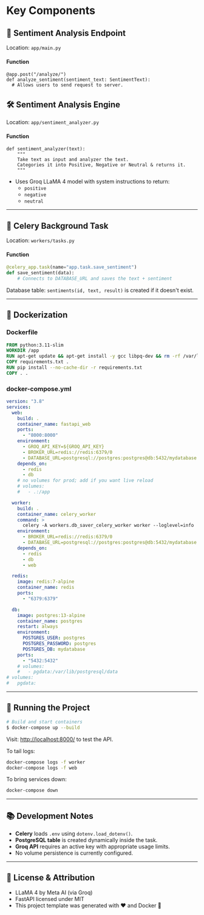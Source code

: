 # Key Components

## 🧠 Sentiment Analysis Endpoint

Location: `app/main.py`

#### Function

```
@app.post("/analyze/")
def analyze_sentiment(sentiment_text: SentimentText):
  # Allows users to send request to server.
```

## 🛠️ Sentiment Analysis Engine

Location: `app/sentiment_analyzer.py`

#### Function

```
def sentiment_analyzer(text):
    """
    Take text as input and analyzer the text.
    Categories it into Positive, Negative or Neutral & returns it.
    """
```

- Uses Groq LLaMA 4 model with system instructions to return:
  - `positive`
  - `negative`
  - `neutral`

---

## 📝 Celery Background Task

Location: `workers/tasks.py`

#### Function

```python
@celery_app.task(name="app.task.save_sentiment")
def save_sentiment(data):
    # Connects to DATABASE_URL and saves the text + sentiment
```

Database table: `sentiments(id, text, result)` is created if it doesn't exist.

---

## 🐳 Dockerization

### Dockerfile

```dockerfile
FROM python:3.11-slim
WORKDIR /app
RUN apt-get update && apt-get install -y gcc libpq-dev && rm -rf /var/lib/apt/lists/*
COPY requirements.txt .
RUN pip install --no-cache-dir -r requirements.txt
COPY . .
```

### docker-compose.yml

```yaml
version: "3.8"
services:
  web:
    build: .
    container_name: fastapi_web
    ports:
      - "8000:8000"
    environment:
      - GROQ_API_KEY=${GROQ_API_KEY}
      - BROKER_URL=redis://redis:6379/0
      - DATABASE_URL=postgresql://postgres:postgres@db:5432/mydatabase
    depends_on:
      - redis
      - db
    # no volumes for prod; add if you want live reload
    # volumes:
    #   - .:/app

  worker:
    build: .
    container_name: celery_worker
    command: >
      celery -A workers.db_saver_celery_worker worker --loglevel=info
    environment:
      - BROKER_URL=redis://redis:6379/0
      - DATABASE_URL=postgresql://postgres:postgres@db:5432/mydatabase
    depends_on:
      - redis
      - db
      - web

  redis:
    image: redis:7-alpine
    container_name: redis
    ports:
      - "6379:6379"

  db:
    image: postgres:13-alpine
    container_name: postgres
    restart: always
    environment:
      POSTGRES_USER: postgres
      POSTGRES_PASSWORD: postgres
      POSTGRES_DB: mydatabase
    ports:
      - "5432:5432"
    # volumes:
    #   - pgdata:/var/lib/postgresql/data
# volumes:
#   pgdata:
```

---

## 🧪 Running the Project

```bash
# Build and start containers
$ docker-compose up --build
```

Visit: [http://localhost:8000/](http://localhost:8000/) to test the API.

To tail logs:

```bash
docker-compose logs -f worker
docker-compose logs -f web
```

To bring services down:

```bash
docker-compose down
```

---

## 📚 Development Notes

- **Celery** loads `.env` using `dotenv.load_dotenv()`.
- **PostgreSQL table** is created dynamically inside the task.
- **Groq API** requires an active key with appropriate usage limits.
- No volume persistence is currently configured.

---

## 🧾 License & Attribution

- LLaMA 4 by Meta AI (via Groq)
- FastAPI licensed under MIT
- This project template was generated with ❤️ and Docker 🐳
